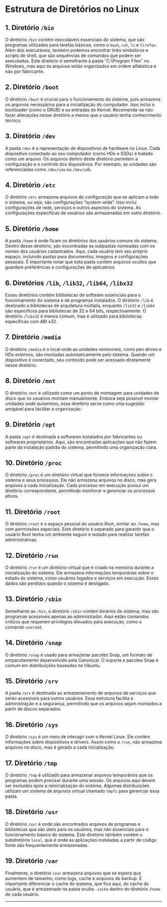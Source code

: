 # Estrutura de Diretórios no Linux

## 1. Diretório `/bin`

O diretório `/bin` contém executáveis essenciais do sistema, que são programas utilizados para tarefas básicas, como o `bash`, `cat`, `ls` e `firefox`. Além dos executáveis, também podemos encontrar links simbólicos e scripts de shell, que são sequências de comandos que podem ser executadas. Este diretório é semelhante à pasta “C:\Program Files” no Windows, mas aqui os arquivos estão organizados em ordem alfabética e não por fabricante.

## 2. Diretório `/boot`

O diretório `/boot` é crucial para o funcionamento do sistema, pois armazena os arquivos necessários para a inicialização do computador. Isso inclui o bootloader (como o GRUB) e as entradas do Kernel. Recomenda-se não fazer alterações nesse diretório a menos que o usuário tenha conhecimento técnico.

## 3. Diretório `/dev`

A pasta `/dev` é a representação de dispositivos de hardware no Linux. Cada dispositivo conectado ao seu computador (como HDs e SSDs) é tratado como um arquivo. Os arquivos dentro deste diretório permitem a configuração e o controle dos dispositivos. Por exemplo, as unidades são referenciadas como `/dev/sda` ou `/dev/sdb`.

## 4. Diretório `/etc`

O diretório `/etc` armazena arquivos de configuração que se aplicam a todo o sistema, ou seja, são configurações “system-wide”. Isso inclui configurações de rede, serviços e outros aspectos do sistema. As configurações específicas de usuários são armazenadas em outro diretório.

## 5. Diretório `/home`

A pasta `/home` é onde ficam os diretórios dos usuários comuns do sistema. Dentro desse diretório, são encontradas as subpastas nomeadas com os nomes dos usuários cadastrados. Aqui, cada usuário tem seu próprio espaço, incluindo pastas para documentos, imagens e configurações pessoais. É importante notar que esta pasta contém arquivos ocultos que guardam preferências e configurações de aplicativos.

## 6. Diretórios `/lib`, `/lib32`, `/lib64`, `/libx32`

Esses diretórios contêm bibliotecas de software essenciais para o funcionamento do sistema e de programas instalados. O diretório `/lib` é destinado a bibliotecas de arquitetura múltipla, enquanto `/lib32` e `/lib64` são específicos para bibliotecas de 32 e 64 bits, respectivamente. O diretório `/libx32` é menos comum, mas é utilizado para bibliotecas específicas com ABI x32.

## 7. Diretório `/media`

O diretório `/media` é o local onde as unidades removíveis, como pen drives e HDs externos, são montadas automaticamente pelo sistema. Quando um dispositivo é conectado, seu conteúdo pode ser acessado diretamente nesse diretório.

## 8. Diretório `/mnt`

O diretório `/mnt` é utilizado como um ponto de montagem para unidades de disco que os usuários montam manualmente. Embora seja possível montar unidades onde quisermos, esse diretório serve como uma sugestão amigável para facilitar a organização.

## 9. Diretório `/opt`

A pasta `/opt` é destinada a softwares instalados por fabricantes ou softwares proprietários. Aqui, são encontradas aplicações que não fazem parte da instalação padrão do sistema, permitindo uma organização clara.

## 10. Diretório `/proc`

O diretório `/proc` é um diretório virtual que fornece informações sobre o sistema e seus processos. Ele não armazena arquivos no disco, mas gera arquivos a cada inicialização. Cada processo em execução possui um diretório correspondente, permitindo monitorar e gerenciar os processos ativos.

## 11. Diretório `/root`

O diretório `/root` é o espaço pessoal do usuário Root, similar ao `/home`, mas com permissões especiais. Este diretório é separado para garantir que o usuário Root tenha um ambiente seguro e isolado para realizar tarefas administrativas.

## 12. Diretório `/run`

O diretório `/run` é um diretório virtual que é criado na memória durante a inicialização do sistema. Ele armazena informações temporárias sobre o estado do sistema, como usuários logados e serviços em execução. Esses dados são perdidos quando o sistema é desligado.

## 13. Diretório `/sbin`

Semelhante ao `/bin`, o diretório `/sbin` contém binários de sistema, mas são programas acessíveis apenas ao administrador. Aqui estão comandos críticos que requerem privilégios elevados para execução, como o comando `useradd`.

## 14. Diretório `/snap`

O diretório `/snap` é usado para armazenar pacotes Snap, um formato de empacotamento desenvolvido pela Canonical. O suporte a pacotes Snap é comum em distribuições baseadas no Ubuntu.

## 15. Diretório `/srv`

A pasta `/srv` é destinada ao armazenamento de arquivos de serviços que serão acessíveis para outros usuários. Essa estrutura facilita a administração e a segurança, permitindo que os arquivos sejam montados a partir de discos separados.

## 16. Diretório `/sys`

O diretório `/sys` é um meio de interagir com o Kernel Linux. Ele contém informações sobre dispositivos e drivers. Assim como o `/run`, não armazena arquivos no disco, mas é gerado a cada inicialização.

## 17. Diretório `/tmp`

O diretório `/tmp` é utilizado para armazenar arquivos temporários que os programas podem precisar durante uma sessão. Os arquivos aqui devem ser excluídos após a reinicialização do sistema. Algumas distribuições utilizam um sistema de arquivos virtual chamado `tmpfs` para gerenciar essa pasta.

## 18. Diretório `/usr`

O diretório `/usr` é onde são encontrados arquivos de programas e bibliotecas que são úteis para os usuários, mas não essenciais para o funcionamento básico do sistema. Este diretório também contém o subdiretório `local`, que é onde as aplicações instaladas a partir de código fonte são frequentemente armazenadas.

## 19. Diretório `/var`

Finalmente, o diretório `/var` armazena arquivos que se espera que aumentem de tamanho, como logs, cache e arquivos de backup. É importante diferenciar o cache do sistema, que fica aqui, do cache do usuário, que é armazenado na pasta oculta `.cache` dentro do diretório `/home` de cada usuário.

---